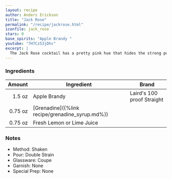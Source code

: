 ```yaml
---
layout: recipe
author: Anders Erickson
title: "Jack Rose"
permalink: "/recipe/jackrose.html"
iconfile: jack_rose
stars: 0
base_spirits: "Apple Brandy "
youtube: "7H7Cz53jDhc"
excerpt: |
  The Jack Rose cocktail has a pretty pink hue that hides the strong punch of applejack, one of the USA’s native spirits.
---
```


### Ingredients

|  Amount | Ingredient                                      | Brand                      |
| ------: | ----------------------------------------------- | -------------------------- |
|  1.5 oz | Apple Brandy                                    | Laird's 100 proof Straight |
| 0.75 oz | [Grenadine]({%link recipe/grenadine_syrup.md%}) |
| 0.75 oz | Fresh Lemon or Lime Juice                       |

### Notes

- Method: Shaken
- Pour: Double Strain
- Glassware: Coupe
- Garnish: None
- Special Prep: None
